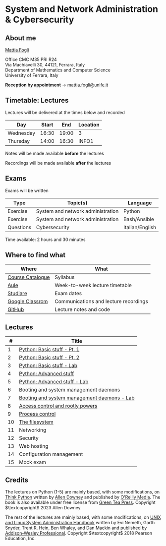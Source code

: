 # System and Network Administration & Cybersecurity

## About me

[Mattia Fogli](https://docente.unife.it/mattia.fogli)

Office CMC M35 PRI R24 \
Via Machiavelli 30, 44121, Ferrara, Italy \
Department of Mathematics and Computer Science \
University of Ferrara, Italy

**Reception by appointment** $\rightarrow$ mattia.fogli@unife.it

## Timetable: Lectures

Lectures will be delivered at the times below and recorded

| Day       | Start | End   | Location |
| --------- | ----- | ----- | -------- |
| Wednesday | 16:30 | 19:00 | 3        |
| Thursday  | 14:00 | 16:30 | INFO1    |

Notes will be made available **before** the lectures

Recordings will be made available **after** the lectures

## Exams

Exams will be written

| Type      | Topic(s)                          | Language        |
| --------- | --------------------------------- | --------------- |
| Exercise  | System and network administration | Python          |
| Exercise  | System and network administration | Bash/Ansible    |
| Questions | Cybersecurity                     | Italian/English |

Time available: 2 hours and 30 minutes

## Where to find what

| Where                                                                                                                                                                                                                                                                                                                                        | What                                  |
| -------------------------------------------------------------------------------------------------------------------------------------------------------------------------------------------------------------------------------------------------------------------------------------------------------------------------------------------- | ------------------------------------- |
| [Course Catalogue](https://unife.coursecatalogue.cineca.it/insegnamenti/2024/51959/2016/9999/10431?coorte=2022&schemaid=11854)                                                                                                                                                                                                               | Syllabus                              |
| [Aule](https://aule.unife.it/AgendaStudenti/index.php?view=easycourse&form-type=docente&include=docente&anno=2024&docente=027972&visualizzazione_orario=cal&date=24-02-2025&periodo_didattico=&_lang=it&list=&week_grid_type=-1&ar_codes_=&ar_select_=&col_cells=0&empty_box=0&only_grid=0&highlighted_date=0&all_events=0&faculty_group=0#) | Week-to-week lecture timetable        |
| [Studiare](https://studiare.unife.it/ListaAppelliOfferta.do)                                                                                                                                                                                                                                                                                 | Exam dates                            |
| [Google Classrom](https://classroom.google.com/c/NjgxMTY1MDQyNTk4?cjc=pkuagdo)                                                                                                                                                                                                                                                               | Communications and lecture recordings |
| [GitHub](https://github.com/fglmtt/admin)                                                                                                                                                                                                                                                                                                    | Lecture notes and code                |

## Lectures

| #   | Title                                                                                                  |
| --- | ------------------------------------------------------------------------------------------------------ |
| 1   | [Python: Basic stuff - Pt. 1](lectures/1-python-basic-stuff-pt1.md)                                    |
| 2   | [Python: Basic stuff - Pt. 2](lectures/2-python-basic-stuff-pt2.md)                                    |
| 3   | [Python: Basic stuff - Lab](lectures/3-python-basic-stuff-lab.md)                                      |
| 4   | [Python: Advanced stuff](lectures/4-python-advanced-stuff.md)                                          |
| 5   | [Python: Advanced stuff - Lab](lectures/5-python-advanced-stuff-lab.md)                                |
| 6   | [Booting and system management daemons](lectures/6-booting-and-system-management-daemons.md)<br>       |
| 7   | [Booting and system management daemons - Lab](lectures/7-booting-and-system-management-daemons-lab.md) |
| 8   | [Access control and rootly powers](lectures/8-access-control-and-rootly-powers.md)<br>                 |
| 9   | [Process control](lectures/9-process-control.md)<br>                                                   |
| 10  | [The filesystem](lectures/10-the-filesystem.md)                                                        |
| 11  | Networking                                                                                             |
| 12  | Security                                                                                               |
| 13  | Web hosting                                                                                            |
| 14  | Configuration management                                                                               |
| 15  | Mock exam                                                                                              |

## Credits

The lectures on Python (1-5) are mainly based, with some modifications, on [Think Python](https://allendowney.github.io/ThinkPython/) written by [Allen Downey](https://www.allendowney.com/wp/) and published by [O'Reilly Media](https://www.oreilly.com/library/view/think-python-3rd/9781098155421/). The book is also available under free license from [Green Tea Press](https://greenteapress.com/wp/think-python-3rd-edition/). Copyright $\textcopyright$ 2023 Allen Downey 

The rest of the lectures are mainly based, with some modifications, on [UNIX and Linux System Administration Handbook](https://www.admin.com/) written by Evi Nemeth, Garth Snyder, Trent R. Hein, Ben Whaley, and Dan Mackin and published by [Addison-Wesley Professional](https://www.informit.com/store/unix-and-linux-system-administration-handbook-9780134277554). Copyright $\textcopyright$ 2018 Pearson Education, Inc.
